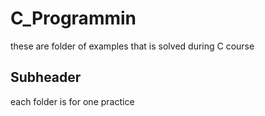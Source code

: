
# C_Programmin   

these are folder of examples that is solved during C course

## Subheader

each folder is for one practice